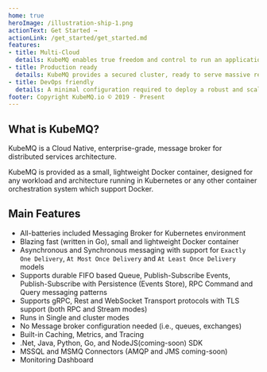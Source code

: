 ```yaml
---
home: true
heroImage: /illustration-ship-1.png
actionText: Get Started →
actionLink: /get_started/get_started.md
features:
- title: Multi-Cloud
  details: KubeMQ enables true freedom and control to run an application, workload, or data on any cloud – private or public – based on business or technical requirements. Supports any architecture, edge or bus topologies.
- title: Production ready
  details: KubeMQ provides a secured cluster, ready to serve massive real-world traffic with encryption, authentication, and authorization. Offers control and observability by Tracing, Instrumenting and logging. Supports advanced traffic control and shaping.
- title: DevOps friendly
  details: A minimal configuration required to deploy a robust and scalable system in Kubernetes. Dynamic routing feature overcomes the hassle of DevOps to define exchanges, routes and predefined topics. Control, debug and review by using our advanced dashboard UI.
footer: Copyright KubeMQ.io © 2019 - Present
---
```

## What is KubeMQ?
KubeMQ is a Cloud Native, enterprise-grade, message broker for distributed services architecture.

KubeMQ is provided as a small, lightweight Docker container, designed for any workload and architecture running in Kubernetes or any other container orchestration system which support Docker.

## Main Features
- All-batteries included Messaging Broker for Kubernetes environment
- Blazing fast (written in Go), small and lightweight Docker container
- Asynchronous and Synchronous messaging with support for  `Exactly One Delivery`, `At Most Once Delivery` and `At Least Once Delivery` models
- Supports durable FIFO based Queue, Publish-Subscribe Events, Publish-Subscribe with Persistence (Events Store), RPC Command and Query messaging patterns
- Supports gRPC, Rest and WebSocket Transport protocols with TLS support (both RPC and Stream modes)
- Runs in Single and cluster modes
- No Message broker configuration needed (i.e., queues, exchanges)
- Built-in Caching, Metrics, and Tracing
- .Net, Java, Python, Go, and NodeJS(coming-soon) SDK
- MSSQL and MSMQ Connectors (AMQP and JMS coming-soon)
- Monitoring Dashboard

